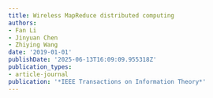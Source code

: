 ```yaml
---
title: Wireless MapReduce distributed computing
authors:
- Fan Li
- Jinyuan Chen
- Zhiying Wang
date: '2019-01-01'
publishDate: '2025-06-13T16:09:09.955318Z'
publication_types:
- article-journal
publication: '*IEEE Transactions on Information Theory*'
---
```

